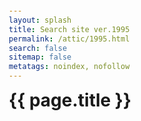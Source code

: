 ```yaml
---
layout: splash
title: Search site ver.1995
permalink: /attic/1995.html
search: false
sitemap: false
metatags: noindex, nofollow
---
```

<style>
@import url('https://cdn.jsdelivr.net/npm/instantsearch.css@7.3.1/themes/algolia-min.css');
body,
h1 {
    margin: 0;
    padding: 0;
}
body {
    font-family: -apple-system, BlinkMacSystemFont, 'Segoe UI', Roboto, Helvetica,
    Arial, sans-serif, 'Apple Color Emoji', 'Segoe UI Emoji', 'Segoe UI Symbol';
    padding: 1em;
}
ul {
    list-style: none;
    padding: 0;
}
.container {
    overflow: hidden;
    margin: 0 auto;
}
.ais-PoweredBy-link {
    margin: 0 0 0 auto;
}
.ais-PoweredBy-logo {
    height: 0.8em !important;
}
.state {
    display: flex;
    justify-content: space-between;
}
.ais-SearchBox {
    margin: 1em 0;
}
.ais-SearchBox-form {
    padding: 0;
}
.ais-SearchBox-input {
    /*padding: 0.75em 2.5em;*/
    margin: 0;
}
.ais-SearchBox-form button {
    margin: auto 0.4em;
}
.ais-SearchBox-form path {
    fill: #aaaaaa !important;
}
.ais-SearchBox-submitIcon {
    width: 1.0em;
    height: 1.0em;
}
.ais-SearchBox-resetIcon {
    width: 0.9em;
    height: 0.9em;
}
.ais-InfiniteHits-item {
    width: 100%;
    padding: 0 auto;
    margin-bottom: 0;
    /*border: 0;*/
    /*box-shadow: none;*/
}
.ais-InfiniteHits-item dt, .ais-InfiniteHits-item dd {
    margin: 0;
    padding: 0 auto;
}
.ais-InfiniteHits-item mark {
    background-color: lightblue;
}
.hit-name {
    margin-bottom: 0.5em;
}
.hit-description {
    color: #888;
    font-size: 14px;
    margin-bottom: 0.5em;
}
</style>
  <div class="container">
    <h1>{{ page.title }}</h1>
      <div id="searchbox" class="ais-SearchBox"></div>
      <div class="state">
        <div id="stats"></div>
        <div id="powered-by"></div>
      </div>
      <div id="hits"></div>
  </div>
<script src="https://cdn.jsdelivr.net/npm/algoliasearch@3.33.0/dist/algoliasearchLite.min.js" integrity="sha256-3Laj91VXexjTlFLgL8+vvIq27laXdRmFIcO2miulgEs=" crossorigin="anonymous"></script>
<script src="https://cdn.jsdelivr.net/npm/instantsearch.js@3.4.0/dist/instantsearch.production.min.js" integrity="sha256-pM0n88cBFRHpSn0N26ETsQdwpA7WAXJDvkHeCLh3ujI=" crossorigin="anonymous"></script>
<script>
// https://hacknote.jp/archives/33094/
$(function () {
    $(window).scroll(function () {
        var doch = $(document).innerHeight();
        var winh = $(window).innerHeight();
        var bottom = doch - winh;
        if (bottom * 0.8 <= $(window).scrollTop()) {
            $('button.ais-InfiniteHits-loadMore').click();
        }
    });
});
const search = instantsearch({
    searchClient: algoliasearch('IA90805VYI', '9e30d633e7ae5597b0ddb7744f621017'),
    indexName: 'index',
    routing: true,
});
search.addWidget(
    instantsearch.widgets.searchBox({
        container: '#searchbox',
        placeholder: '{{ page.title }}…',
    })
);
search.addWidget(
    instantsearch.widgets.poweredBy({
        container: '#powered-by',
    })
);
search.addWidget(
    instantsearch.widgets.stats({
        container: '#stats',
        templates: {
            text(data) {
                let count = '';
                if (data.hasManyResults) {
                    count += `${data.nbHits} results`;
                } else if (data.hasOneResult) {
                    count += `1 result`;
                } else {
                    count += `no result`;
                }
                if (data.query == "") {
                    document.getElementById("stats").style.visibility = "hidden";
                    document.getElementById("hits").style.display = 'none';
                } else {
                    document.getElementById("stats").style.visibility = "visible";
                    document.getElementById("hits").style.display = 'inline';
                }
                return `${count} found in ${data.processingTimeMS}ms`;
            },
        },
    })
);
search.addWidget(
    instantsearch.widgets.infiniteHits({
        container: '#hits',
        templates: {
            empty: "キーワード<em>「{{query}}」</em>では探せませんでした。",
            item(hit) {
                return `
                <dt><a href="${hit.url}" target="_blank">${hit._highlightResult.title.value}</a></dt>
                <dd>${hit._snippetResult.content.value}</dd>
                `;
            }
        },
    })
);
search.start();
</script>